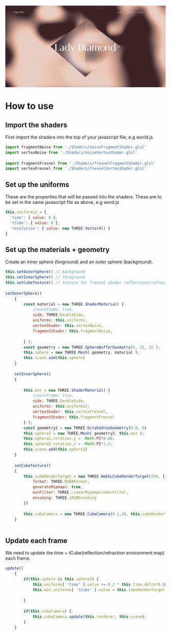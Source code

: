 ![alt text](https://github.com/lilsugsy/Shaders/blob/main/rose-diamond/rose-diamond.png)
# How to use

## Import the shaders

First import the shaders into the top of your javascript file, e.g world.js

```js
import fragmentNoise from './Shaders/noiseFragmentShader.glsl'
import vertexNoise from './Shaders/noiseVertexShader.glsl'

import fragmentFresnel from './Shaders/fresnelFragmentShader.glsl'
import vertexFresnel from './Shaders/fresnelVertexShader.glsl'
```

## Set up the uniforms

These are the properties that will be passed into the shaders. These are to be set in the same javascript file as above, e.g word.js

```js
this.uniforms2 = {
  'time': { value: 0 },
  'tCube': { value: 0 },
  'resolution': { value: new THREE.Vector4() }
}
```

## Set up the materials + geometry

Create an inner sphere (forground) and an outer sphere (background).

```js
this.setOuterSphere() // background
this.setInnerSphere() // foreground
this.setCubeTexture() // texture for fresnal shader reflections/refractions

setOuterSphere()
    {
        const material = new THREE.ShaderMaterial( {
            //wireframe: true,
            side: THREE.DoubleSide,
            uniforms: this.uniforms,
            vertexShader: this.vertexNoise,
            fragmentShader: this.fragmentNoise,

        } );
        const geometry = new THREE.SphereBufferGeometry(5, 32, 32 );
        this.sphere = new THREE.Mesh( geometry, material );
        this.scene.add(this.sphere)        
    }

    setInnerSphere()
    {

        this.mat = new THREE.ShaderMaterial( {
            //wireframe: true,
            side: THREE.DoubleSide,
            uniforms: this.uniforms2,
            vertexShader: this.vertexFresnel,
            fragmentShader: this.fragmentFresnel
        } );
        const geometry2 = new THREE.OctahedronGeometry(0.8, 0)
        this.sphere2 = new THREE.Mesh( geometry2, this.mat );
        this.sphere2.rotation.y = -Math.PI*0.08;
        this.sphere2.rotation.z = -Math.PI*1.2;
        this.scene.add(this.sphere2)        
    }
    
    setCubeTexture()
    {
        this.cubeRenderTarget = new THREE.WebGLCubeRenderTarget(256, {
            format: THREE.RGBAFormat,
            generateMipmaps: true,
            minFilter: THREE.LinearMipmapLinearFilter,
            encoding: THREE.sRGBEncoding
        })

        this.cubeCamera = new THREE.CubeCamera(0.1,10, this.cubeRenderTarget);
    }
    
```

## Update each frame

We need to update the time + tCube(reflection/refraction environment map) each frame.

```js
update()
    {
        if(this.sphere && this.sphere2) {
            this.uniforms[ 'time' ].value += 0.2 * this.time.delta*0.002;
            this.mat.uniforms[ 'tCube' ].value = this.cubeRenderTarget.texture;
            
        }

        if(this.cubeCamera) {
            this.cubeCamera.update(this.renderer, this.scene); 
        }      
    }
```    

